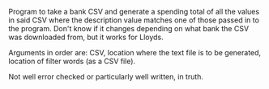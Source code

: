 Program to take a bank CSV and generate a spending total of all the values in said CSV where the description value matches one of those passed in to the program.
Don't know if it changes depending on what bank the CSV was downloaded from, but it works for Lloyds.

Arguments in order are: CSV, location where the text file is to be generated, location of filter words (as a CSV file).

Not well error checked or particularly well written, in truth.
